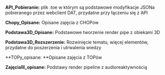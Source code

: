 **API_Pobieranie:** plik .toe w którym są podstawowe modyfikacje JSONa pobieranego przez webclient DAT, przydatne przy łączeniu się z API

**Chopy_Opisane:** Opisane zajęcia z CHOPów

**Podstawa3D_Opisane:** Podstawowe tworzenie render pipe z obiekami 3D

**Podstawa3D_Rozszerzenie:** Rozwinięcie tematu, więcej elementów, przydatne do poszerzenia i utrwalenia wiedzy

**TOPy_opisane: **Opisane zajęcia z TOPów

**ZajęciaIII_opisane:** Podstawy render pipeline z audioreaktywnością



